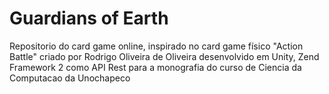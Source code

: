 # Guardians of Earth
Repositorio do card game online, inspirado no card game físico "Action Battle" criado por Rodrigo Oliveira de Oliveira desenvolvido em Unity, Zend Framework 2 como API Rest para a monografia do curso de Ciencia da Computacao da Unochapeco
